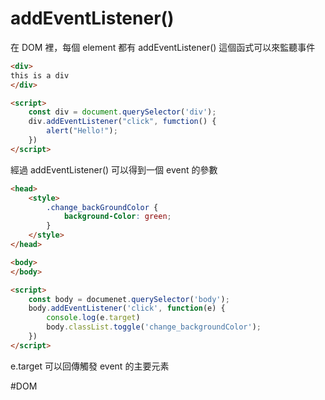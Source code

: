 
# addEventListener()
在 DOM 裡，每個 element 都有 addEventListener() 這個函式可以來監聽事件

```html
<div>
this is a div
</div>

<script>
	const div = document.querySelector('div');
	div.addEventListener("click", fumction() {
		alert("Hello!");
	})
</script>

```

經過 addEventListener() 可以得到一個 event 的參數
```html
<head>
	<style>
		.change_backGroundColor {
			background-Color: green;
		}
	</style>
</head>

<body>
</body>

<script>
	const body = documenet.querySelector('body');
	body.addEventListener('click', function(e) {
		console.log(e.target)
		body.classList.toggle('change_backgroundColor');
	})
</script>
```
e.target 可以回傳觸發 event 的主要元素

#DOM 
